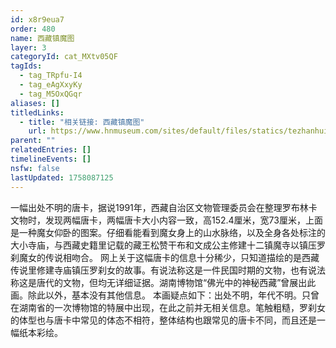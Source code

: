 ```yaml
---
id: x8r9eua7
order: 480
name: 西藏镇魔图
layer: 3
categoryId: cat_MXtv05QF
tagIds:
  - tag_TRpfu-I4
  - tag_eAgXxyKy
  - tag_M5OxQGqr
aliases: []
titledLinks:
  - title: "相关链接: 西藏镇魔图"
    url: https://www.hnmuseum.com/sites/default/files/statics/tezhanhuimou/2011Tibet%E4%BD%9B%E5%85%89%E9%87%8C%E7%9A%84%E7%A5%9E%E7%A7%98%E8%A5%BF%E8%97%8F/treasures/treasures001.html
parent: ""
relatedEntries: []
timelineEvents: []
nsfw: false
lastUpdated: 1758087125
---
```


一幅出处不明的唐卡，据说1991年，西藏自治区文物管理委员会在整理罗布林卡文物时，发现两幅唐卡，两幅唐卡大小内容一致，高152.4厘米，宽73厘米，上面是一种魔女仰卧的图案。仔细看能看到魔女身上的山水脉络，以及全身各处标注的大小寺庙，与西藏史籍里记载的藏王松赞干布和文成公主修建十二镇魔寺以镇压罗刹魔女的传说相吻合。 网上关于这幅唐卡的信息十分稀少，只知道描绘的是西藏传说里修建寺庙镇压罗刹女的故事。有说法称这是一件民国时期的文物，也有说法称这是唐代的文物，但均无详细证据。湖南博物馆“佛光中的神秘西藏”曾展出此画。除此以外，基本没有其他信息。 本画疑点如下：出处不明，年代不明。只曾在湖南省的一次博物馆的特展中出现，在此之前并无相关信息。笔触粗糙，罗刹女的体型也与唐卡中常见的体态不相符，整体结构也跟常见的唐卡不同，而且还是一幅纸本彩绘。
